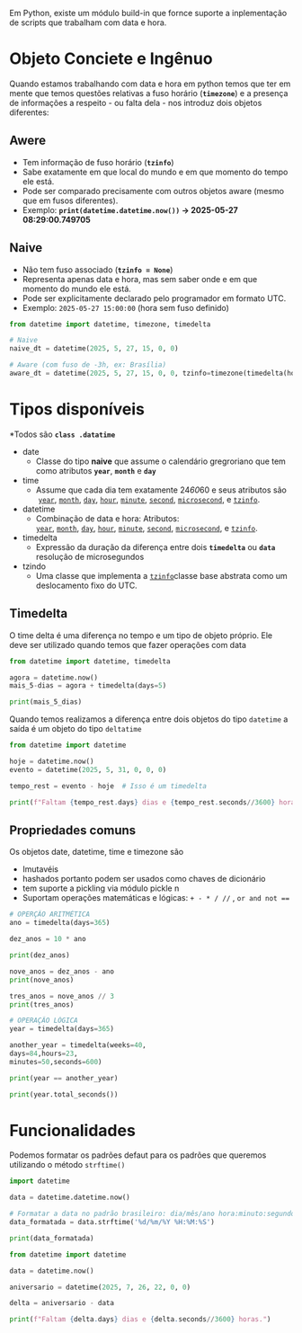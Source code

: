 Em Python, existe um módulo build-in que fornce suporte a inplementação de scripts que trabalham com data e hora.

# Objeto Conciete e Ingênuo

Quando estamos trabalhando com data e hora em python temos que ter em mente que temos questões relativas a fuso horário (**`timezone`**) e a presença de informações a respeito - ou falta dela -  nos introduz dois objetos diferentes:

## Awere

- Tem informação de fuso horário (**`tzinfo`**)
- Sabe exatamente em que local do mundo e em que momento do tempo ele está.
- Pode ser comparado precisamente com outros objetos aware (mesmo que em fusos diferentes).
- Exemplo: **`print(datetime.datetime.now())` → 2025-05-27 08:29:00.749705**

## Naive

- Não tem fuso associado (**`tzinfo = None`**)
- Representa apenas data e hora, mas sem saber onde e em que momento do mundo ele está.
- Pode ser explicitamente declarado pelo programador em formato UTC.
- Exemplo: `2025-05-27 15:00:00` (hora sem fuso definido)

```python
from datetime import datetime, timezone, timedelta

# Naive
naive_dt = datetime(2025, 5, 27, 15, 0, 0)

# Aware (com fuso de -3h, ex: Brasília)
aware_dt = datetime(2025, 5, 27, 15, 0, 0, tzinfo=timezone(timedelta(hours=-3)))
```

# Tipos disponíveis

*Todos são **`class .datatime`** 

- date
    - Classe do tipo **naive** que assume o calendário gregroriano que tem como atributos **`year`**, **`month`** e **`day`**
- time
    - Assume que cada dia tem exatamente 24*60*60 e seus atributos são  [`year`](https://docs.python.org/3/library/datetime.html#datetime.datetime.year), [`month`](https://docs.python.org/3/library/datetime.html#datetime.datetime.month), [`day`](https://docs.python.org/3/library/datetime.html#datetime.datetime.day), [`hour`](https://docs.python.org/3/library/datetime.html#datetime.datetime.hour), [`minute`](https://docs.python.org/3/library/datetime.html#datetime.datetime.minute), [`second`](https://docs.python.org/3/library/datetime.html#datetime.datetime.second), [`microsecond`](https://docs.python.org/3/library/datetime.html#datetime.datetime.microsecond), e [`tzinfo`](https://docs.python.org/3/library/datetime.html#datetime.datetime.tzinfo).
- datetime
    - Combinação de data e hora: Atributos: [`year`](https://docs.python.org/3/library/datetime.html#datetime.datetime.year), [`month`](https://docs.python.org/3/library/datetime.html#datetime.datetime.month), [`day`](https://docs.python.org/3/library/datetime.html#datetime.datetime.day), [`hour`](https://docs.python.org/3/library/datetime.html#datetime.datetime.hour), [`minute`](https://docs.python.org/3/library/datetime.html#datetime.datetime.minute), [`second`](https://docs.python.org/3/library/datetime.html#datetime.datetime.second), [`microsecond`](https://docs.python.org/3/library/datetime.html#datetime.datetime.microsecond), e [`tzinfo`](https://docs.python.org/3/library/datetime.html#datetime.datetime.tzinfo).
- timedelta
    - Expressão da duração da diferença entre dois **`timedelta`** ou **`data`** resolução de microsegundos
- tzindo
    - Uma classe que implementa a [`tzinfo`](https://docs.python.org/3/library/datetime.html#datetime.tzinfo)classe base abstrata como um deslocamento fixo do UTC.

## Timedelta

O time delta é uma diferença no tempo e um tipo de objeto próprio. Ele deve ser utilizado quando temos que fazer operações com data

```python
from datetime import datetime, timedelta

agora = datetime.now()
mais_5-dias = agora + timedelta(days=5)

print(mais_5_dias)
```

Quando temos realizamos a diferença entre dois objetos do tipo `datetime` a saída é um objeto do tipo `deltatime` 

```python
from datetime import datetime

hoje = datetime.now()
evento = datetime(2025, 5, 31, 0, 0, 0)

tempo_rest = evento - hoje  # Isso é um timedelta

print(f"Faltam {tempo_rest.days} dias e {tempo_rest.seconds//3600} horas para o evento.")
```

## Propriedades comuns

Os objetos date, datetime, time e timezone são

- Imutavéis
- hashados portanto podem ser usados como chaves de dicionário
- tem suporte a pickling via módulo pickle n
- Suportam operações matemáticas e lógicas: `+ - * / //`  ,  `or and not ==`

```python
# OPERÇÃO ARITMÉTICA
ano = timedelta(days=365)

dez_anos = 10 * ano

print(dez_anos)

nove_anos = dez_anos - ano
print(nove_anos)

tres_anos = nove_anos // 3
print(tres_anos)
```

```python
# OPERAÇÃO LÓGICA
year = timedelta(days=365)

another_year = timedelta(weeks=40,
days=84,hours=23,
minutes=50,seconds=600)

print(year == another_year)

print(year.total_seconds())
```

# Funcionalidades

Podemos formatar os padrões defaut para os padrões que queremos utilizando o método `strftime()` 

```python
import datetime

data = datetime.datetime.now()

# Formatar a data no padrão brasileiro: dia/mês/ano hora:minuto:segundo
data_formatada = data.strftime('%d/%m/%Y %H:%M:%S')

print(data_formatada)
```

```python
from datetime import datetime

data = datetime.now()

aniversario = datetime(2025, 7, 26, 22, 0, 0)

delta = aniversario - data

print(f"Faltam {delta.days} dias e {delta.seconds//3600} horas.")
```